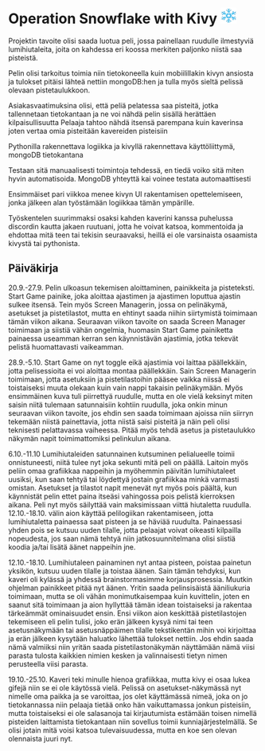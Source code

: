 # Operation Snowflake with Kivy ![A1](https://github.com/JoonaKhr/operation-snowflake-kivy/blob/master/resources/imgs/A1.png)
Projektin tavoite olisi saada luotua peli, jossa painellaan ruudulle ilmestyviä lumihiutaleita, joita on kahdessa eri koossa merkiten paljonko niistä saa pisteistä.

Pelin olisi tarkoitus toimia niin tietokoneella kuin mobiilillakin kivyn ansiosta ja tulokset pitäisi lähteä nettiin mongoDB:hen ja tulla myös sieltä pelissä olevaan
pistetaulukkoon.

Asiakasvaatimuksina olisi, että peliä pelatessa saa pisteitä,  jotka tallennetaan tietokantaan ja ne voi nähdä pelin sisällä herättäen kilpaisullisuutta
Pelaaja tahtoo nähdä itsensä parempana kuin kaverinsa joten vertaa omia pisteitään kavereiden pisteisiin

Pythonilla rakennettava logiikka ja kivyllä rakennettava käyttöliittymä, mongoDB tietokantana

Testaan sitä manuaalisesti toimintoja tehdessä, en tiedä voiko sitä miten hyvin automatisoida. MongoDB yhteyttä kai voinee testata automaattisesti

Ensimmäiset pari viikkoa menee kivyn UI rakentamisen opettelemiseen, jonka jälkeen alan työstämään logiikkaa tämän ympärille.

Työskentelen suurimmaksi osaksi kahden kaverini kanssa puhelussa discordin kautta jakaen ruutuani, jotta he voivat katsoa, kommentoida ja ehdottaa mitä teen tai tekisin seuraavaksi, heillä ei ole varsinaista osaamista kivystä tai pythonista.

## Päiväkirja
20.9.-27.9. Pelin ulkoasun tekemisen aloittaminen, painikkeita ja pisteteksti. Start Game painike, joka aloittaa ajastimen ja ajastimen loputtua ajastin sulkee itsensä.
Tein myös Screen Managerin, jossa on pelinäkymä, asetukset ja pistetilastot, mutta en ehtinyt saada niihin siirtymistä toimimaan tämän viikon aikana. Seuraavan viikon tavoite on saada Screen Manager toimimaan ja siistiä vähän ongelmia, huomasin Start Game painiketta painaessa useamman kerran sen käynnistävän ajastimia, jotka tekevät pelistä huomattavasti vaikeamman.

28.9.-5.10. Start Game on nyt toggle eikä ajastimia voi laittaa päällekkäin, jotta pelisessioita ei voi aloittaa montaa päällekkäin. Sain Screen Managerin toimimaan, jotta asetuksiin ja pistetilastoihin pääsee vaikka niissä ei toistaiseksi muuta olekaan kuin vain nappi takaisin pelinäkymään. Myös ensimmäinen kuva tuli piirrettyä ruudulle, mutta en ole vielä keksinyt miten saisin niitä tulemaan satunnaisiin kohtiin ruudulla, joka onkin minun seuraavan viikon tavoite, jos ehdin sen saada toimimaan ajoissa niin siirryn tekemään niistä painettavia, jotta niistä saisi pisteitä ja näin peli olisi teknisesti pelattavassa vaiheessa. Pitää myös tehdä asetus ja pistetaulukko näkymän napit toimimattomiksi pelinkulun aikana.

6.10.-11.10 Lumihiutaleiden satunnainen kutsuminen pelialueelle toimii onnistuneesti, niitä tulee nyt joka sekunti mitä peli on päällä. Laitoin myös peliin omaa grafiikkaa nappeihin ja myöhemmin päivitän lumihiutaleet uusiksi, kun saan tehtyä tai löydettyä jostain grafiikkaa minkä varmasti omistan. Asetukset ja tilastot napit menevät nyt myös pois päältä, kun käynnistät pelin ettet paina itseäsi vahingossa pois pelistä kierroksen aikana. Peli nyt myös säilyttää vain maksimissaan viittä hiutaletta ruudulla. 12.10.-18.10. välin aion käyttää pelilogiikan rakentamiseen, jotta lumihiutaletta painaessa saat pisteen ja se häviää ruudulta. Painaessasi yhden pois se kutsuu uuden tilalle, jotta pelaajat voivat oikeasti kilpailla nopeudesta, jos saan nämä tehtyä niin jatkosuunnitelmana olisi siistiä koodia ja/tai lisätä äänet nappeihin jne. 

12.10.-18.10. Lumihiutaleen painaminen nyt antaa pisteen, poistaa painetun yksikön, kutsuu uuden tilalle ja toistaa äänen. Sain tämän tehdyksi, kun kaveri oli kylässä ja yhdessä brainstormasimme korjausprosessia. Muutkin ohjelman painikkeet pitää nyt äänen. Yritin saada pelinsisäistä ääniliukuria toimimaan, mutta se oli vähän monimutkaisempaa kuin kuvittelin, joten en saanut sitä toimimaan ja aion hyllyttää tämän idean toistaiseksi ja rakentaa tärkeämmät ominaisuudet ensin. Ensi viikon aion keskittää pistetilastojen tekemiseen eli pelin tulisi, joko erän jälkeen kysyä nimi tai teen asetusnäkymään tai asetusnäppäimen tilalle tekstikentän mihin voi kirjoittaa ja erän jälkeen kysytään haluatko lähettää tulokset nettiin. Jos ehdin saada nämä valmiiksi niin yritän saada pistetilastonäkymän näyttämään nämä viisi parasta tulosta kaikkien nimien kesken ja valinnaisesti tietyn nimen perusteella viisi parasta.

19.10.-25.10. Kaveri teki minulle hienoa grafiikkaa, mutta kivy ei osaa lukea gifejä niin se ei ole käytössä vielä. Pelissä on asetukset-näkymässä nyt nimelle oma paikka ja se varoittaa, jos olet käyttämässä nimeä, joka on jo tietokannassa niin pelaaja tietää onko hän vaikuttamassa jonkun pisteisiin, mutta toistaiseksi ei ole salasanoja tai kirjautumista estämään toisen nimellä pisteiden laittamista tietokantaan niin sovellus toimii kunniajärjestelmällä. Se olisi jotain mitä voisi katsoa tulevaisuudessa, mutta en koe sen olevan olennaista juuri nyt.
